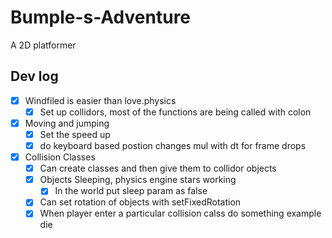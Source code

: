 # Bumple-s-Adventure
A 2D platformer

## Dev log
- [x] Windfiled is easier than love.physics
    - [x] Set up collidors, most of the functions are being called with colon
- [x] Moving and jumping
    - [x] Set the speed up 
    - [x] do keyboard based postion changes mul with dt for frame drops
- [x] Collision Classes
    - [x] Can create classes and then give them to collidor objects
    - [x] Objects Sleeping, physics engine stars working
        - [x] In the world put sleep param as false
    - [x] Can set rotation of objects with setFixedRotation
    - [x] When player enter a particular collision calss do something example die
